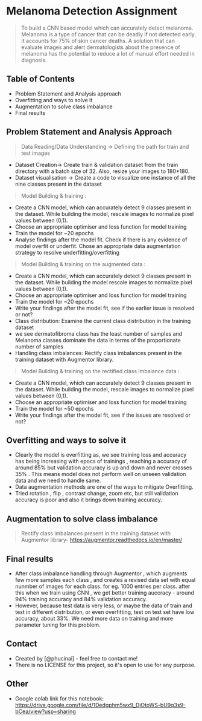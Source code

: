# Melanoma Detection Assignment
> To build a CNN based model which can accurately detect melanoma. Melanoma is a type of cancer that can be deadly if not detected early. It accounts for 75% of skin cancer deaths. A solution that can evaluate images and alert dermatologists about the presence of melanoma has the potential to reduce a lot of manual effort needed in diagnosis.


## Table of Contents
* Problem Statement and Analysis approach
* Overfitting and ways to solve it
* Augmentation to solve class imbalance
* Final results


## Problem Statement and Analysis Approach
> Data Reading/Data Understanding → Defining the path for train and test images 
- Dataset Creation→ Create train & validation dataset from the train directory with a batch size of 32. Also, resize your images to 180*180.
- Dataset visualisation → Create a code to visualize one instance of all the nine classes present in the dataset 
> Model Building & training : 
- Create a CNN model, which can accurately detect 9 classes present in the dataset. While building the model, rescale images to normalize pixel values between (0,1).
- Choose an appropriate optimiser and loss function for model training
- Train the model for ~20 epochs
- Analyse findings after the model fit. Check if there is any evidence of model overfit or underfit.
Chose an appropriate data augmentation strategy to resolve underfitting/overfitting 
> Model Building & training on the augmented data :
- Create a CNN model, which can accurately detect 9 classes present in the dataset. While building the model rescale images to normalize pixel values between (0,1).
- Choose an appropriate optimiser and loss function for model training
- Train the model for ~20 epochs
- Write your findings after the model fit, see if the earlier issue is resolved or not?
- Class distribution: Examine the current class distribution in the training dataset 
- we see dermatofibroma class has the least number of samples and Melanoma classes dominate the data in terms of the proportionate number of samples
- Handling class imbalances: Rectify class imbalances present in the training dataset with Augmentor library.
> Model Building & training on the rectified class imbalance data :
- Create a CNN model, which can accurately detect 9 classes present in the dataset. While building the model, rescale images to normalize pixel values between (0,1).
- Choose an appropriate optimiser and loss function for model training
- Train the model for ~50 epochs
- Write your findings after the model fit, see if the issues are resolved or not?


## Overfitting and ways to solve it
- Clearly the model is overfitting as, we see training loss and accuracy has being increasing with epocs of trainings , reaching a accuracy of around 85% but validation accuracy is up and down and never crosses 35% . This means model does not perform well on unseen validation data and we need to handle same. 
- Data augmentation methods are one of the ways to mitigate Overfitting.
- Tried rotation , flip , contrast change, zoom etc, but still validation accuracy is poor and also it brings down training accuracy.

## Augmentation to solve class imbalance

> Rectify class imbalances present in the training dataset with Augmentor library- https://augmentor.readthedocs.io/en/master/


## Final results
- After class imbalance handling through Augmentor , which augments few more samples each class , and creates a revised data set with equal nunmber of images for each class. for eg. 1000 entries per class. after this when we train using CNN , we get better training auccracy - around 94% training accuracy and 84% validation accuracy. 
- However, because test data is very less, or maybe the data of train and test in different distribution, or even overfitting, test on test set have low accuracy, about 33%. We need more data on training and more parameter tuning for this problem.


## Contact
- Created by [@phucinai] - feel free to contact me!
- There is no LICENSE for this project, so it's open to use for any purpose.

## Other
- Google colab link for this notebook: https://drive.google.com/file/d/1Dedgphm5wx9_DjOtoWS-bU9q3s9-bCea/view?usp=sharing

<!-- Optional -->
<!-- ## License -->
<!-- This project is open source and available under the [... License](). -->

<!-- You don't have to include all sections - just the one's relevant to your project -->
